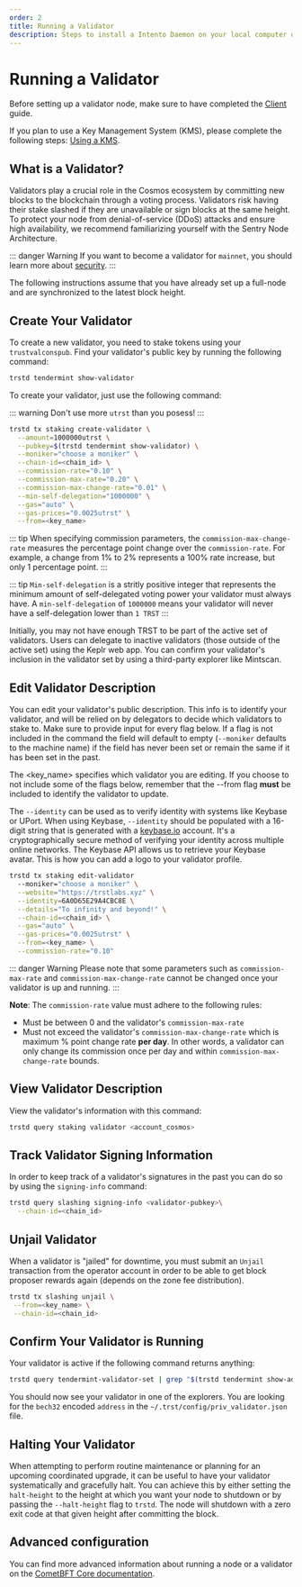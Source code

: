 ```yaml
---
order: 2
title: Running a Validator
description: Steps to install a Intento Daemon on your local computer or dedicated server.
---
```


# Running a Validator

Before setting up a validator node, make sure to have completed the [Client](./trstd.md) guide.

If you plan to use a Key Management System (KMS), please complete the following steps:  [Using a KMS](https://hub.cosmos.network/main/validators/kms/kms.html).


## What is a Validator?

Validators play a crucial role in the Cosmos ecosystem by committing new blocks to the blockchain through a voting process. Validators risk having their stake slashed if they are unavailable or sign blocks at the same height. To protect your node from denial-of-service (DDoS) attacks and ensure high availability, we recommend familiarizing yourself with the Sentry Node Architecture.


::: danger Warning
If you want to become a validator for `mainnet`, you should learn more about [security](./security.md).
:::

The following instructions assume that you have already set up a full-node and are synchronized to the latest block height.

## Create Your Validator

To create a new validator, you need to stake tokens using your `trustvalconspub`. Find your validator's public key by running the following command:

```bash
trstd tendermint show-validator
```

To create your validator, just use the following command:

::: warning
Don't use more `utrst` than you posess!
:::

```bash
trstd tx staking create-validator \
  --amount=1000000utrst \
  --pubkey=$(trstd tendermint show-validator) \
  --moniker="choose a moniker" \
  --chain-id=<chain_id> \
  --commission-rate="0.10" \
  --commission-max-rate="0.20" \
  --commission-max-change-rate="0.01" \
  --min-self-delegation="1000000" \
  --gas="auto" \
  --gas-prices="0.0025utrst" \
  --from=<key_name>
```

::: tip
When specifying commission parameters, the `commission-max-change-rate` measures the percentage point change over the `commission-rate`. For example, a change from 1% to 2% represents a 100% rate increase, but only 1 percentage point.
:::

::: tip
`Min-self-delegation` is a stritly positive integer that represents the minimum amount of self-delegated voting power your validator must always have. A `min-self-delegation` of `1000000` means your validator will never have a self-delegation lower than `1 TRST`
:::

Initially, you may not have enough TRST to be part of the active set of validators. Users can delegate to inactive validators (those outside of the active set) using the Keplr web app. You can confirm your validator's inclusion in the validator set by using a third-party explorer like Mintscan.

## Edit Validator Description

You can edit your validator's public description. This info is to identify your validator, and will be relied on by delegators to decide which validators to stake to. Make sure to provide input for every flag below. If a flag is not included in the command the field will default to empty (`--moniker` defaults to the machine name) if the field has never been set or remain the same if it has been set in the past.

The <key_name> specifies which validator you are editing. If you choose to not include some of the flags below, remember that the --from flag **must** be included to identify the validator to update.

The `--identity` can be used as to verify identity with systems like Keybase or UPort. When using Keybase, `--identity` should be populated with a 16-digit string that is generated with a [keybase.io](https://keybase.io) account. It's a cryptographically secure method of verifying your identity across multiple online networks. The Keybase API allows us to retrieve your Keybase avatar. This is how you can add a logo to your validator profile.

```bash
trstd tx staking edit-validator
  --moniker="choose a moniker" \
  --website="https://trstlabs.xyz" \
  --identity=6A0D65E29A4CBC8E \
  --details="To infinity and beyond!" \
  --chain-id=<chain_id> \
  --gas="auto" \
  --gas-prices="0.0025utrst" \
  --from=<key_name> \
  --commission-rate="0.10"
```

::: danger Warning
Please note that some parameters such as `commission-max-rate` and `commission-max-change-rate` cannot be changed once your validator is up and running.
:::

**Note**: The `commission-rate` value must adhere to the following rules:

- Must be between 0 and the validator's `commission-max-rate`
- Must not exceed the validator's `commission-max-change-rate` which is maximum
  % point change rate **per day**. In other words, a validator can only change
  its commission once per day and within `commission-max-change-rate` bounds.

## View Validator Description

View the validator's information with this command:

```bash
trstd query staking validator <account_cosmos>
```

## Track Validator Signing Information

In order to keep track of a validator's signatures in the past you can do so by using the `signing-info` command:

```bash
trstd query slashing signing-info <validator-pubkey>\
  --chain-id=<chain_id>
```

## Unjail Validator

When a validator is "jailed" for downtime, you must submit an `Unjail` transaction from the operator account in order to be able to get block proposer rewards again (depends on the zone fee distribution).

```bash
trstd tx slashing unjail \
 --from=<key_name> \
 --chain-id=<chain_id>
```

## Confirm Your Validator is Running

Your validator is active if the following command returns anything:

```bash
trstd query tendermint-validator-set | grep "$(trstd tendermint show-address)"
```

You should now see your validator in one of the explorers. You are looking for the `bech32` encoded `address` in the `~/.trst/config/priv_validator.json` file.

## Halting Your Validator

When attempting to perform routine maintenance or planning for an upcoming coordinated upgrade, it can be useful to have your validator systematically and gracefully halt. You can achieve this by either setting the `halt-height` to the height at which you want your node to shutdown or by passing the `--halt-height` flag to `trstd`. The node will shutdown with a zero exit code at that given height after committing
the block.

## Advanced configuration

You can find more advanced information about running a node or a validator on the [CometBFT Core documentation](https://docs.cometbft.com/v0.34/core/validators).
